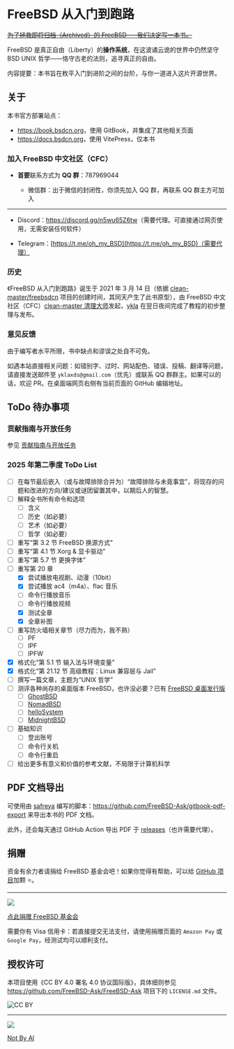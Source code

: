 # FreeBSD 从入门到跑路

~~[为了拯救即将归档（Archived）的 FreeBSD······我们决定写一本书。](https://mzh.moegirl.org.cn/%E4%B8%BA%E4%BA%86%E4%BF%9D%E6%8A%A4%E6%88%91%E4%BB%AC%E5%BF%83%E7%88%B1%E7%9A%84ooo%E2%80%A6%E2%80%A6%E6%88%90%E4%B8%BA%E5%81%B6%E5%83%8F%EF%BC%81)~~

FreeBSD 是真正自由（Liberty）的**操作系统**，在这波谲云诡的世界中仍然坚守 BSD UNIX 哲学——恪守古老的法则，追寻真正的自由。

内容提要：本书旨在敉平入门到进阶之间的台阶，与你一道进入这片开源世界。

## 关于

本书官方部署站点：

- <https://book.bsdcn.org>，使用 GitBook，并集成了其他相关页面
- <https://docs.bsdcn.org>，使用 VitePress，仅本书

### 加入 FreeBSD 中文社区（CFC）

- **首要**联系方式为 **QQ 群**：787969044

  - 微信群：出于微信的封闭性，你须先加入 QQ 群，再联系 QQ 群主方可加入

---

- Discord：<https://discord.gg/n5wu65Z6tw>（需要代理。可直接通过网页使用，无需安装任何软件）

- Telegram：[https://t.me/oh_my_BSD](https://t.me/oh_my_BSD)（需要代理）

### 历史

《FreeBSD 从入门到跑路》诞生于 2021 年 3 月 14 日（依据 [clean-master/freebsdcn](https://github.com/clean-master/freebsdcn/graphs/contributors) 项目的创建时间，其同天产生了此书原型），由 FreeBSD 中文社区（CFC）[clean-master 清理大师](https://github.com/clean-master)发起，[ykla](https://github.com/ykla) 在翌日夜间完成了教程的初步整理与发布。

### 意见反馈

由于编写者水平所限，书中缺点和谬误之处自不可免。

如遇本站直接相关问题：如错别字、过时、网站配色、错误、投稿、翻译等问题，请直接发送邮件至 `yklaxds@gmail.com`（优先）或联系 QQ 群群主。如果可以的话，欢迎 PR。在桌面端网页右侧有当前页面的 GitHub 编辑地址。

## ToDo 待办事项

### 贡献指南与开放任务

参见 [贡献指南与开放任务](https://freebsd.gitbook.io/cfc/she-qu-jian-she/renwu)

### 2025 年第二季度 ToDo List

- [ ] 在每节最后嵌入（或与故障排除合并为）“故障排除与未竟事宜”，将现存的问题和改进的方向/建议或谜团留置其中，以期后人的智慧。
- [ ] 解释全书所有命令和选项
  - [ ] 含义
  - [ ] 历史（如必要）
  - [ ] 艺术（如必要）
  - [ ] 哲学（如必要）
- [ ] 重写“第 3.2 节 FreeBSD 换源方式”
- [ ] 重写“第 4.1 节 Xorg & 显卡驱动”
- [ ] 重写“第 5.7 节 更换字体”
- [ ] 重写第 20 章
  - [X] 尝试播放电视剧、动漫（10bit）
  - [X] 尝试播放 ac4（m4a）、flac 音乐
  - [ ] 命令行播放音乐
  - [ ] 命令行播放视频
  - [X] 测试全章
  - [X] 全章补图
- [ ] 重写防火墙相关章节（尽力而为，我不熟）
  - [ ] PF
  - [ ] IPF
  - [ ] IPFW
- [X] 格式化“第 5.1 节 输入法与环境变量”
- [X] 格式化“第 21.12 节 高级教程：Linux 兼容层与 Jail”
- [ ] 撰写一篇文章，主题为“UNIX 哲学”
- [ ] 测评各种尚存的桌面版本 FreeBSD，也许没必要？已有 [FreeBSD 桌面发行版](https://freebsd-journal-cn.bsdcn.org/20200506-wang-luo-xing-neng/desktop)
  - [ ] [GhostBSD](https://www.ghostbsd.org/)
  - [ ] [NomadBSD](https://nomadbsd.org/)
  - [ ] [helloSystem](https://hellosystem.github.io/docs/)
  - [ ] [MidnightBSD](https://www.midnightbsd.org/)
- [ ] 基础知识
  - [ ] 登出账号
  - [ ] 命令行关机
  - [ ] 命令行重启
- [ ] 给出更多有意义和价值的参考文献，不局限于计算机科学

## PDF 文档导出

可使用由 [safreya](https://github.com/safreya) 编写的脚本：<https://github.com/FreeBSD-Ask/gitbook-pdf-export> 来导出本书的 PDF 文档。

此外，还会每天通过 GitHub Action 导出 PDF 于 [releases](https://github.com/FreeBSD-Ask/FreeBSD-Ask/releases)（也许需要代理）。

## 捐赠

资金有余力者请捐给 FreeBSD 基金会吧！如果你觉得有帮助，可以给 [GitHub 项目](https://github.com/FreeBSD-Ask)加颗 ⭐。

---

![](.gitbook/assets/proud_donor.png)

[点此捐赠 FreeBSD 基金会](https://freebsdfoundation.org/donate)

需要你有 Visa 信用卡：若直接提交无法支付，请使用捐赠页面的 `Amazon Pay` 或 `Google Pay`，经测试均可以顺利支付。

## 授权许可

本项目使用《CC BY 4.0 署名 4.0 协议国际版》，具体细则参见 <https://github.com/FreeBSD-Ask/FreeBSD-Ask> 项目下的 `LICENSE.md` 文件。

![CC BY](.gitbook/assets/by.png)

---

![](.gitbook/assets/ai.png)

[Not By AI](https://notbyai.fyi/cn/)

